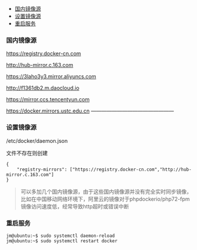 
<!-- TOC -->

- [国内镜像源](#国内镜像源)
- [设置镜像源](#设置镜像源)
- [重启服务](#重启服务)

<!-- /TOC -->
### 国内镜像源

https://registry.docker-cn.com

http://hub-mirror.c.163.com

https://3laho3y3.mirror.aliyuncs.com

http://f1361db2.m.daocloud.io

https://mirror.ccs.tencentyun.com

https://docker.mirrors.ustc.edu.cn
————————————————


### 设置镜像源

/etc/docker/daemon.json

文件不存在则创建

```
{
    "registry-mirrors": ["https://registry.docker-cn.com","http://hub-mirror.c.163.com"]
}
```

> 可以多加几个国内镜像源，由于这些国内镜像源并没有完全实时同步镜像，比如在中国移动网络环境下，阿里云的镜像对于phpdockerio/php72-fpm镜像访问速度低，经常导致http超时或错误中断

### 重启服务


```
jm@ubuntu:~$ sudo systemctl daemon-reload
jm@ubuntu:~$ sudo systemctl restart docker

```
